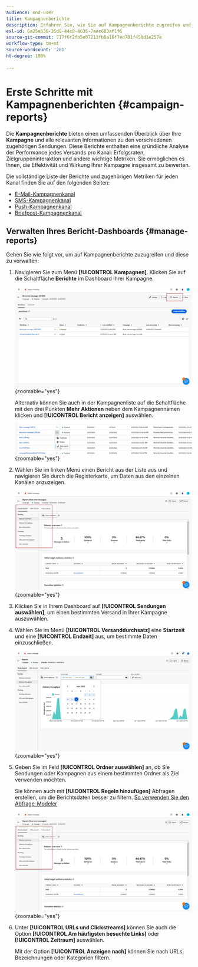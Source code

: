 ```yaml
---
audience: end-user
title: Kampagnenberichte
description: Erfahren Sie, wie Sie auf Kampagnenberichte zugreifen und diese verwenden können
exl-id: 6a25a636-35d6-44c8-8635-7aec683af1f6
source-git-commit: 717f6f2fb5e07213fb6a16f7ed701f450d1e257e
workflow-type: tm+mt
source-wordcount: '281'
ht-degree: 100%

---
```


# Erste Schritte mit Kampagnenberichten {#campaign-reports}

<!-- CAN BE REMOVED___
>[!CONTEXTUALHELP]
>id="acw_campaign_reporting_sending"
>title="Reporting Sending"
>abstract="The Sending tab within your report provides in-depth insights into your visitors' interactions with your deliveries and any potential errors they may have encountered."

>[!CONTEXTUALHELP]
>id="acw_campaign_reporting_tracking"
>title="Reporting tracking"
>abstract="The Tracking tab within your report offers valuable data, including recipient behavior per link, breakdown of opens and clicks, as well as detailed information about the most frequently clicked URLs during a delivery."
-->

Die **Kampagnenberichte** bieten einen umfassenden Überblick über Ihre **Kampagne** und alle relevanten Informationen zu den verschiedenen zugehörigen Sendungen. Diese Berichte enthalten eine gründliche Analyse der Performance jedes Versands pro Kanal: Erfolgsraten, Zielgruppeninteraktion und andere wichtige Metriken. Sie ermöglichen es Ihnen, die Effektivität und Wirkung Ihrer Kampagne insgesamt zu bewerten.

Die vollständige Liste der Berichte und zugehörigen Metriken für jeden Kanal finden Sie auf den folgenden Seiten:

* [E-Mail-Kampagnenkanal](campaign-reports-email.md)
* [SMS-Kampagnenkanal](campaign-reports-sms.md)
* [Push-Kampagnenkanal](campaign-reports-push.md)
* [Briefpost-Kampagnenkanal](campaign-reports-direct-mail.md)

## Verwalten Ihres Bericht-Dashboards {#manage-reports}

Gehen Sie wie folgt vor, um auf Kampagnenberichte zuzugreifen und diese zu verwalten:

1. Navigieren Sie zum Menü **[!UICONTROL Kampagnen]**. Klicken Sie auf die Schaltfläche **Berichte** im Dashboard Ihrer Kampagne.

   ![](assets/manage_campaign_report_2.png){zoomable=&quot;yes&quot;}

   Alternativ können Sie auch in der Kampagnenliste auf die Schaltfläche mit den drei Punkten **Mehr Aktionen** neben dem Kampagnennamen klicken und **[!UICONTROL Bericht anzeigen]** auswählen.

   ![](assets/manage_campaign_report_1.png){zoomable=&quot;yes&quot;}

1. Wählen Sie im linken Menü einen Bericht aus der Liste aus und navigieren Sie durch die Registerkarte, um Daten aus den einzelnen Kanälen anzuzeigen.

   ![](assets/manage_campaign_report_4.png){zoomable=&quot;yes&quot;}

1. Klicken Sie in Ihrem Dashboard auf **[!UICONTROL Sendungen auswählen]**, um einen bestimmten Versand in Ihrer Kampagne auszuwählen.

1. Wählen Sie im Menü **[!UICONTROL Versanddurchsatz]** eine **Startzeit** und eine **[!UICONTROL Endzeit]** aus, um bestimmte Daten einzuschließen.

   ![](assets/manage_campaign_report_3.png){zoomable=&quot;yes&quot;}

1. Geben Sie im Feld **[!UICONTROL Ordner auswählen]** an, ob Sie Sendungen oder Kampagnen aus einem bestimmten Ordner als Ziel verwenden möchten.

   Sie können auch mit **[!UICONTROL Regeln hinzufügen]** Abfragen erstellen, um die Berichtsdaten besser zu filtern. [So verwenden Sie den Abfrage-Modeler](../query/query-modeler-overview.md)

   ![](assets/manage_campaign_report_4.png){zoomable=&quot;yes&quot;}

1. Unter **[!UICONTROL URLs und Clickstreams]** können Sie auch die Option **[!UICONTROL Am häufigsten besuchte Links]** oder **[!UICONTROL Zeitraum]** auswählen.

   Mit der Option **[!UICONTROL Anzeigen nach]** können Sie nach URLs, Bezeichnungen oder Kategorien filtern.
